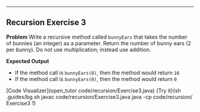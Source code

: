 ----------

## Recursion Exercise 3

**Problem**
Write a recursive method called `bunnyEars` that takes the number of bunnies (an integer) as a parameter. Return the number of bunny ears (2 per bunny). Do not use multiplication; instead use addition.

**Expected Output**
* If the method call is `bunnyEars(8)`, then the method would return `16`
* If the method call is `bunnyEars(0)`, then the method would return `0`

[Code Visualizer](open_tutor code/recursion/Exercise3.java)
{Try it}(sh .guides/bg.sh javac code/recursion/Exercise3.java java -cp code/recursion/ Exercise3 1)